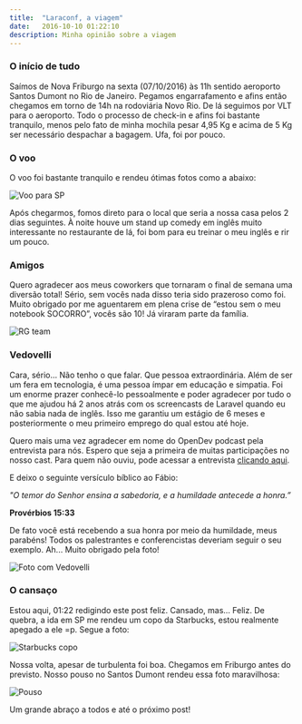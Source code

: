 ```yaml
---
title:  "Laraconf, a viagem"
date:   2016-10-10 01:22:10
description: Minha opinião sobre a viagem
---
```


### O início de tudo ###
Saímos de Nova Friburgo na sexta (07/10/2016) às 11h sentido aeroporto Santos Dumont no Rio de Janeiro. Pegamos engarrafamento e afins então chegamos em torno de 14h na rodoviária Novo Rio. De lá seguimos por VLT para o aeroporto. Todo o processo de check-in e afins foi bastante tranquilo, menos pelo fato de minha mochila pesar 4,95 Kg e acima de 5 Kg ser necessário despachar a bagagem. Ufa, foi por pouco.

### O voo ###
O voo foi bastante tranquilo e rendeu ótimas fotos como a abaixo:

![Voo para SP](assets/images/posts/2016/10/2016-10-09-Laraconf-a-viagem/P_20161009_164926_HDR.jpg)

Após chegarmos, fomos direto para o local que seria a nossa casa pelos 2 dias seguintes. À noite houve um stand up comedy em inglês muito interessante no restaurante de lá, foi bom para eu treinar o meu inglês e rir um pouco.

### Amigos ###
Quero agradecer aos meus coworkers que tornaram o final de semana uma diversão total! Sério, sem vocês nada disso teria sido prazeroso como foi. Muito obrigado por me aguentarem em plena crise de “estou sem o meu notebook SOCORRO”, vocês são 10! Já viraram parte da família.

![RG team](assets/images/posts/2016/10/2016-10-09-Laraconf-a-viagem/P_20161008_090919_BF.jpg)

###  Vedovelli ###
Cara, sério… Não tenho o que falar. Que pessoa extraordinária. Além de ser um fera em tecnologia, é uma pessoa ímpar em educação e simpatia. Foi um enorme prazer conhecê-lo pessoalmente e poder agradecer por tudo o que me ajudou há 2 anos atrás com os screencasts de Laravel quando eu não sabia nada de inglês. Isso me garantiu um estágio de 6 meses e posteriormente o meu primeiro emprego do qual estou até hoje.

Quero mais uma vez agradecer em nome do OpenDev podcast pela entrevista para nós. Espero que seja a primeira de muitas participações no nosso cast. Para quem não ouviu, pode acessar a entrevista [clicando aqui](http://www.opendevpodcast.com.br/2016/10/08/opendevpodcast-flash-laraconfbrasil-fabio-vedovelli/).

E deixo o seguinte versículo bíblico ao Fábio:

*"O temor do Senhor ensina a sabedoria,*
*e a humildade antecede a honra.”*

**Provérbios 15:33**

De fato você está recebendo a sua honra por meio da humildade, meus parabéns! Todos os palestrantes e conferencistas deveriam seguir o seu exemplo. Ah... Muito obrigado pela foto!

![Foto com Vedovelli](assets/images/posts/2016/10/2016-10-09-Laraconf-a-viagem/P_20161008_150656_BF.jpg)


### O cansaço ###
Estou aqui, 01:22 redigindo este post feliz. Cansado, mas… Feliz. De quebra, a ida em SP me rendeu um copo da Starbucks, estou realmente apegado a ele =p. Segue a foto:

![Starbucks copo](assets/images/posts/2016/10/2016-10-09-Laraconf-a-viagem/star.jpg)

Nossa volta, apesar de turbulenta foi boa. Chegamos em Friburgo antes do previsto. Nosso pouso no Santos Dumont rendeu essa foto maravilhosa:

![Pouso](assets/images/posts/2016/10/2016-10-09-Laraconf-a-viagem/P_20161009_171957.jpg)

Um grande abraço a todos e até o próximo post!